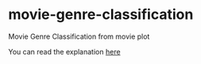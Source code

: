 # movie-genre-classification
Movie Genre Classification from movie plot 

You can read the explanation [here](https://kimmypracha.github.io/Movie-Genre-Classification/) 
